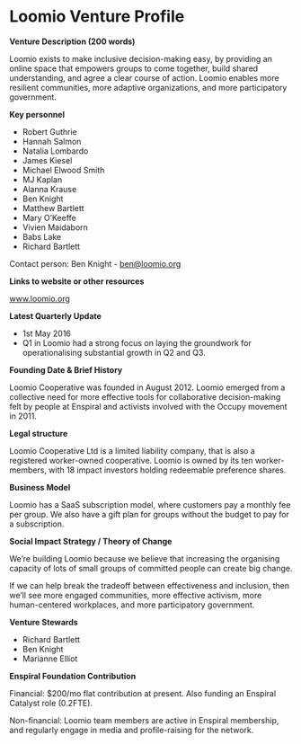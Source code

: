 # Loomio Venture Profile


**Venture Description (200 words)**

Loomio exists to make inclusive decision-making easy, by providing an online space that empowers groups to come together, build shared understanding, and agree a clear course of action. Loomio enables more resilient communities, more adaptive organizations, and more participatory government.

**Key personnel**

* Robert Guthrie
* Hannah Salmon
* Natalia Lombardo
* James Kiesel
* Michael Elwood Smith
* MJ Kaplan
* Alanna Krause 
* Ben Knight
* Matthew Bartlett
* Mary O’Keeffe
* Vivien Maidaborn
* Babs Lake
* Richard Bartlett

Contact person:
Ben Knight - ben@loomio.org

**Links to website or other resources**

www.loomio.org

**Latest Quarterly Update**

* 1st May 2016
* Q1 in Loomio had a strong focus on laying the groundwork for operationalising substantial growth in Q2 and Q3. 

**Founding Date & Brief History**

Loomio Cooperative was founded in August 2012. Loomio emerged from a collective need for more effective tools for collaborative decision-making felt by people at Enspiral and activists involved with the Occupy movement in 2011. 


**Legal structure**

Loomio Cooperative Ltd is a limited liability company, that is also a registered worker-owned cooperative. Loomio is owned by its ten worker-members, with 18 impact investors holding redeemable preference shares. 

**Business Model**

Loomio has a SaaS subscription model, where customers pay a monthly fee per group. We also have a gift plan for groups without the budget to pay for a subscription. 

**Social Impact Strategy / Theory of Change**

We’re building Loomio because we believe that increasing the organising capacity of lots of small groups of committed people can create big change. 

If we can help break the tradeoff between effectiveness and inclusion, then we’ll see more engaged communities, more effective activism, more human-centered workplaces, and more participatory government. 

**Venture Stewards** 

* Richard Bartlett
* Ben Knight
* Marianne Elliot

**Enspiral Foundation Contribution**

Financial: $200/mo flat contribution at present. Also funding an Enspiral Catalyst role (0.2FTE). 

Non-financial: Loomio team members are active in Enspiral membership, and regularly engage in media and profile-raising for the network.  

